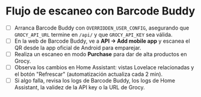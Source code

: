 # Flujo de escaneo con Barcode Buddy

- [ ] Arranca Barcode Buddy con `OVERRIDDEN_USER_CONFIG`, asegurando que
      `GROCY_API_URL` termine en `/api/` y que `GROCY_API_KEY` sea válida.
- [ ] En la web de Barcode Buddy, ve a **API → Add mobile app** y escanea
      el QR desde la app oficial de Android para emparejar.
- [ ] Realiza un escaneo en modo **Purchase** para dar de alta productos
      en Grocy.
- [ ] Observa los cambios en Home Assistant: vistas Lovelace relacionadas
      y el botón "Refrescar" (automatización actualiza cada 2 min).
- [ ] Si algo falla, revisa los logs de Barcode Buddy, los logs de Home
      Assistant, la validez de la API key o la URL de Grocy.
